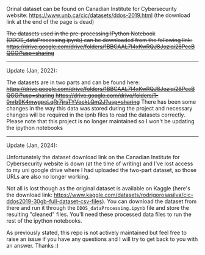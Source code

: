Orinal dataset can be found on Canadian Institute for Cybersecurity website:
https://www.unb.ca/cic/datasets/ddos-2019.html (the download link at the end of the page is dead)

~~The datasets used in the pre-processing IPython Notebook (DDOS_dataProcessing.ipynb) can be downloaded from the following link:~~
~~https://drive.google.com/drive/folders/1BBCAAL7I4xKwRQJ8Joziqi28PccBQGOi?usp=sharing~~
________________________________________________________________________________________
Update (Jan, 2022):

The datasets are in two parts and can be found here:
~~https://drive.google.com/drive/folders/1BBCAAL7I4xKwRQJ8Joziqi28PccBQGOi?usp=sharing~~
~~https://drive.google.com/drive/folders/1-0nrb9K4mwgpeLqRr7jrsTYVockLQm2J?usp=sharing~~
There has been some changes in the way this data was stored during the project and necessary changes will be required in the ipnb files to read the datasets correctly. Please note that this project is no longer maintained so I won't be updating the ipython notebooks 

________________________________________________________________________________________
Update (Jan, 2024):

Unfortunately the dataset download link on the Canadian Institute for Cybersecurity website is down (at the time of writing) and I've lost access to my uni google drive where I had uploaded the two-part dataset, so those URLs are also no longer working.

Not all is lost though as the original dataset is available on Kaggle (here's the download link: https://www.kaggle.com/datasets/rodrigorosasilva/cic-ddos2019-30gb-full-dataset-csv-files). You can download the dataset from there and run it through the `DDOS_dataProcessing.ipynb` file and store the resulting "cleaned" files. You'll need these processed data files to run the rest of the ipython notebooks.

As previously stated, this repo is not actively maintained but feel free to raise an issue if you have any questions and I will try to get back to you with an answer. Thanks :)

